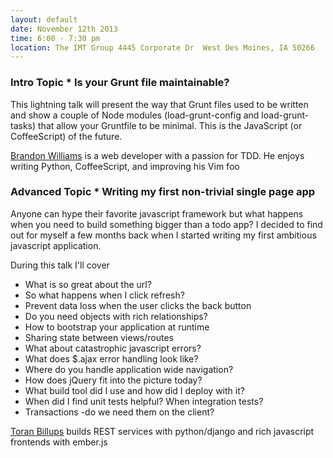 ```yaml
---
layout: default
date: November 12th 2013
time: 6:00 - 7:30 pm
location: The IMT Group 4445 Corporate Dr  West Des Moines, IA 50266
---
```


### Intro Topic * Is your Grunt file maintainable?

This lightning talk will present the way that Grunt files used to be written and show a couple of Node modules (load-grunt-config and load-grunt-tasks) that allow your Gruntfile to be minimal. This is the JavaScript (or CoffeeScript) of the future.

[Brandon Williams](https://twitter.com/williamsb86) is a web developer with a passion for TDD. He enjoys writing Python, CoffeeScript, and improving his Vim foo

### Advanced Topic * Writing my first non-trivial single page app

Anyone can hype their favorite javascript framework but what happens when you need to build something bigger than a todo app? I decided to find out for myself a few months back when I started writing my first ambitious javascript application.

During this talk I'll cover

* What is so great about the url?
* So what happens when I click refresh?
* Prevent data loss when the user clicks the back button
* Do you need objects with rich relationships?
* How to bootstrap your application at runtime
* Sharing state between views/routes
* What about catastrophic javascript errors?
* What does $.ajax error handling look like?
* Where do you handle application wide navigation?
* How does jQuery fit into the picture today?
* What build tool did I use and how did I deploy with it?
* When did I find unit tests helpful? When integration tests?
* Transactions -do we need them on the client?

[Toran Billups](https://twitter.com/toranb) builds REST services with python/django and rich javascript frontends with ember.js
